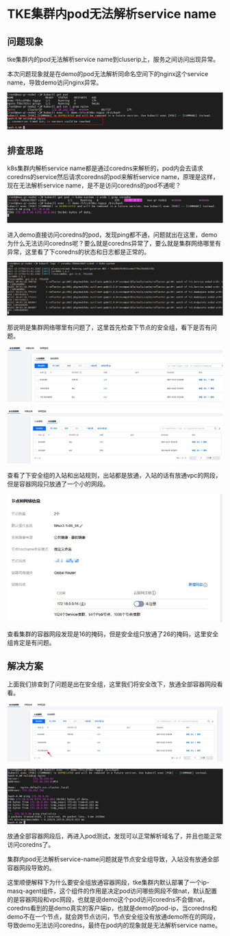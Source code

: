 # TKE集群内pod无法解析service name

## 问题现象

tke集群内的pod无法解析service name到cluserip上，服务之间访问出现异常。

本次问题现象就是在demo的pod无法解析同命名空间下的nginx这个service name，导致demo访问nginx异常。

![upload-image](image/Snipaste_2021-12-22_13-28-33.JPG) 

## 排查思路

k8s集群内解析service name都是通过coredns来解析的，pod内会去请求coredns的service然后请求coredns的pod来解析service name，原理是这样，现在无法解析service name，是不是访问coredns的pod不通呢？

![upload-image](image/Snipaste_2021-12-22_13-34-11.JPG) 

进入demo直接访问coredns的pod，发现ping都不通，问题就出在这里，demo为什么无法访问coredns呢？要么就是coredns异常了，要么就是集群网络哪里有异常，这里看了下coredns的状态和日志都是正常的。

![upload-image](image/Snipaste_2021-12-22_13-36-31.JPG) 

那说明是集群网络哪里有问题了，这里首先检查下节点的安全组，看下是否有问题。

![upload-image](image/Snipaste_2021-12-22_13-37-39.JPG)

![upload-image](image/Snipaste_2021-12-22_13-38-11.JPG)

查看了下安全组的入站和出站规则，出站都是放通，入站的话有放通vpc的网段，但是容器网段只放通了一个小的网段。

![upload-image](image/Snipaste_2021-12-22_13-39-25.JPG)

查看集群的容器网段发现是16的掩码，但是安全组只放通了26的掩码，这里安全组肯定是有问题。

## 解决方案

上面我们排查到了问题是出在安全组，这里我们将安全改下，放通全部容器网段看看。

![upload-image](image/Snipaste_2021-12-22_14-14-56.JPG)

![upload-image](image/Snipaste_2021-12-22_14-15-36.JPG)

放通全部容器网段后，再进入pod测试，发现可以正常解析域名了，并且也能正常访问coredns了。

集群内pod无法解析service-name问题就是节点安全组导致，入站没有放通全部容器网段导致的。

这里顺便解释下为什么要安全组放通容器网段，tke集群内默认部署了一个ip-masq-agent组件，这个组件的作用是决定pod访问哪些网段不做nat，默认配置的是容器网段和vpc网段，也就是说demo这个pod访问coredns不会做nat，coredns看到的是demo真实的客户端ip，也就是demo的pod-ip，当coredns和demo不在一个节点，就会跨节点访问，节点安全组没有放通demo所在的网段，导致demo无法访问coredns，最终在pod内的现象就是无法解析service name。


